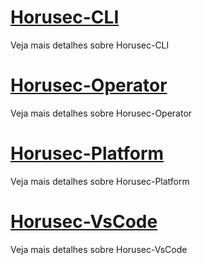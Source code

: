 
# [Horusec-CLI](/pt-br/Horusec-CLI/HOME)
  Veja mais detalhes sobre Horusec-CLI

# [Horusec-Operator](/pt-br/Horusec-VsCode/HOME)
  Veja mais detalhes sobre Horusec-Operator

# [Horusec-Platform](/pt-br/Horusec-VsCode/HOME)
  Veja mais detalhes sobre Horusec-Platform

# [Horusec-VsCode](/pt-br/Horusec-VsCode/HOME)
  Veja mais detalhes sobre Horusec-VsCode